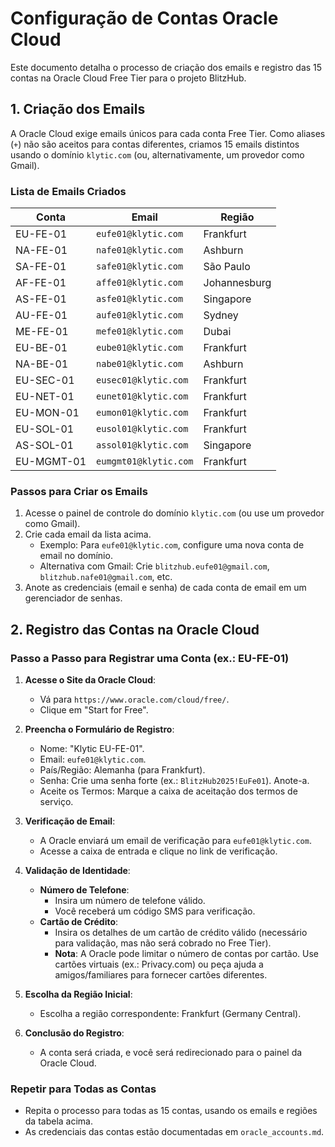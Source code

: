 # Configuração de Contas Oracle Cloud

Este documento detalha o processo de criação dos emails e registro das 15 contas na Oracle Cloud Free Tier para o projeto BlitzHub.

## 1. Criação dos Emails

A Oracle Cloud exige emails únicos para cada conta Free Tier. Como aliases (`+`) não são aceitos para contas diferentes, criamos 15 emails distintos usando o domínio `klytic.com` (ou, alternativamente, um provedor como Gmail).

### Lista de Emails Criados

| Conta        | Email                          | Região        |
|--------------|--------------------------------|---------------|
| EU-FE-01     | `eufe01@klytic.com`           | Frankfurt     |
| NA-FE-01     | `nafe01@klytic.com`           | Ashburn       |
| SA-FE-01     | `safe01@klytic.com`           | São Paulo     |
| AF-FE-01     | `affe01@klytic.com`           | Johannesburg  |
| AS-FE-01     | `asfe01@klytic.com`           | Singapore     |
| AU-FE-01     | `aufe01@klytic.com`           | Sydney        |
| ME-FE-01     | `mefe01@klytic.com`           | Dubai         |
| EU-BE-01     | `eube01@klytic.com`           | Frankfurt     |
| NA-BE-01     | `nabe01@klytic.com`           | Ashburn       |
| EU-SEC-01    | `eusec01@klytic.com`          | Frankfurt     |
| EU-NET-01    | `eunet01@klytic.com`          | Frankfurt     |
| EU-MON-01    | `eumon01@klytic.com`          | Frankfurt     |
| EU-SOL-01    | `eusol01@klytic.com`          | Frankfurt     |
| AS-SOL-01    | `assol01@klytic.com`          | Singapore     |
| EU-MGMT-01   | `eumgmt01@klytic.com`         | Frankfurt     |

### Passos para Criar os Emails

1. Acesse o painel de controle do domínio `klytic.com` (ou use um provedor como Gmail).
2. Crie cada email da lista acima.
   - Exemplo: Para `eufe01@klytic.com`, configure uma nova conta de email no domínio.
   - Alternativa com Gmail: Crie `blitzhub.eufe01@gmail.com`, `blitzhub.nafe01@gmail.com`, etc.
3. Anote as credenciais (email e senha) de cada conta de email em um gerenciador de senhas.

## 2. Registro das Contas na Oracle Cloud

### Passo a Passo para Registrar uma Conta (ex.: EU-FE-01)

1. **Acesse o Site da Oracle Cloud**:
   - Vá para `https://www.oracle.com/cloud/free/`.
   - Clique em "Start for Free".

2. **Preencha o Formulário de Registro**:
   - Nome: "Klytic EU-FE-01".
   - Email: `eufe01@klytic.com`.
   - País/Região: Alemanha (para Frankfurt).
   - Senha: Crie uma senha forte (ex.: `BlitzHub2025!EuFe01`). Anote-a.
   - Aceite os Termos: Marque a caixa de aceitação dos termos de serviço.

3. **Verificação de Email**:
   - A Oracle enviará um email de verificação para `eufe01@klytic.com`.
   - Acesse a caixa de entrada e clique no link de verificação.

4. **Validação de Identidade**:
   - **Número de Telefone**:
     - Insira um número de telefone válido.
     - Você receberá um código SMS para verificação.
   - **Cartão de Crédito**:
     - Insira os detalhes de um cartão de crédito válido (necessário para validação, mas não será cobrado no Free Tier).
     - **Nota**: A Oracle pode limitar o número de contas por cartão. Use cartões virtuais (ex.: Privacy.com) ou peça ajuda a amigos/familiares para fornecer cartões diferentes.

5. **Escolha da Região Inicial**:
   - Escolha a região correspondente: Frankfurt (Germany Central).

6. **Conclusão do Registro**:
   - A conta será criada, e você será redirecionado para o painel da Oracle Cloud.

### Repetir para Todas as Contas

- Repita o processo para todas as 15 contas, usando os emails e regiões da tabela acima.
- As credenciais das contas estão documentadas em `oracle_accounts.md`.
